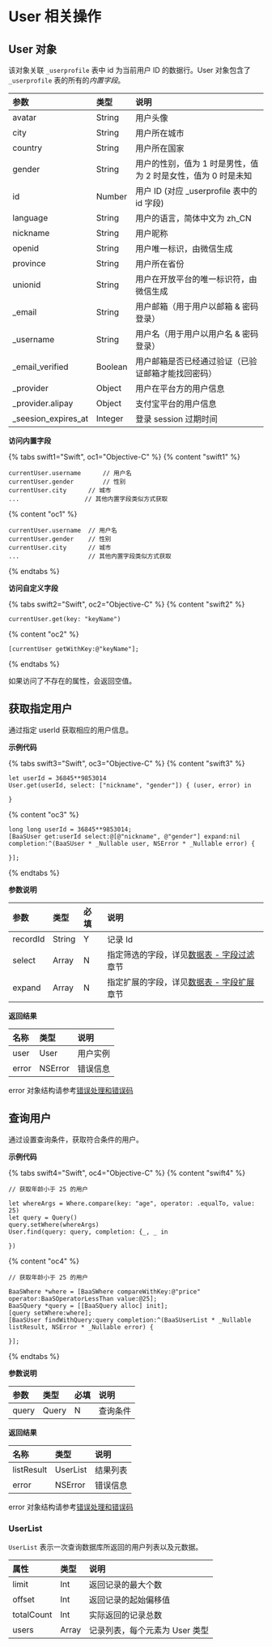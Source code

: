 # User 相关操作

## User 对象

该对象关联 `_userprofile` 表中 id 为当前用户 ID 的数据行。User 对象包含了 `_userprofile` 表的所有的*内置字段*。

| 参数      | 类型   | 说明 |
| :------- | :----- | :-- |
| avatar   | String | 用户头像 |
| city     | String | 用户所在城市 |
| country  | String | 用户所在国家 |
| gender   | String | 用户的性别，值为 1 时是男性，值为 2 时是女性，值为 0 时是未知 |
| id       | Number | 用户 ID (对应 _userprofile 表中的 id 字段) |
| language | String | 用户的语言，简体中文为 zh_CN |
| nickname | String | 用户昵称 |
| openid   | String | 用户唯一标识，由微信生成 |
| province  | String | 用户所在省份 |
| unionid  | String | 用户在开放平台的唯一标识符，由微信生成 |
| _email | String | 用户邮箱（用于用户以邮箱 & 密码登录） |
| _username | String | 用户名（用于用户以用户名 & 密码登录） |
| _email_verified | Boolean | 用户邮箱是否已经通过验证（已验证邮箱才能找回密码） |
| _provider |Object |  用户在平台方的用户信息  |
| _provider.alipay |Object |  支付宝平台的用户信息  |
| _seesion_expires_at  |  Integer  | 登录 session 过期时间 |

**访问内置字段**

{% tabs swift1="Swift", oc1="Objective-C" %}
{% content "swift1" %}
```
currentUser.username      // 用户名
currentUser.gender        // 性别
currentUser.city      // 城市
...                  // 其他内置字段类似方式获取
```
{% content "oc1" %}
```
currentUser.username  // 用户名
currentUser.gender    // 性别
currentUser.city      // 城市
...                   // 其他内置字段类似方式获取
```
{% endtabs %}

**访问自定义字段**

{% tabs swift2="Swift", oc2="Objective-C" %}
{% content "swift2" %}
```
currentUser.get(key: "keyName")
```
{% content "oc2" %}
```
[currentUser getWithKey:@"keyName"];
```
{% endtabs %}

如果访问了不存在的属性，会返回空值。

## 获取指定用户

通过指定 userId 获取相应的用户信息。

**示例代码**

{% tabs swift3="Swift", oc3="Objective-C" %}
{% content "swift3" %}
```
let userId = 36845**9853014
User.get(userId, select: ["nickname", "gender"]) { (user, error) in

}
```
{% content "oc3" %}
```
long long userId = 36845**9853014;
[BaaSUser get:userId select:@[@"nickname", @"gender"] expand:nil completion:^(BaaSUser * _Nullable user, NSError * _Nullable error) {
                        
}];
```
{% endtabs %}

**参数说明**

| 参数      | 类型   | 必填 | 说明 |
| :------- | :----- | :-- | :-- |
| recordId | String | Y  | 记录 Id |
| select | Array<String> |  N  | 指定筛选的字段，详见[数据表 - 字段过滤](/ios-sdk/schema/select-and-expand.md)章节 |
| expand | Array<String> |  N  | 指定扩展的字段，详见[数据表 - 字段扩展](/ios-sdk/schema/select-and-expand.md)章节 |

**返回结果**

| 名称       | 类型           | 说明 |
| :-------- | :------------  | :------ |
| user   | User     | 用户实例|
| error     | NSError | 错误信息   |

error 对象结构请参考[错误处理和错误码](/ios-sdk/error-code.md)

## 查询用户

通过设置查询条件，获取符合条件的用户。

**示例代码**

{% tabs swift4="Swift", oc4="Objective-C" %}
{% content "swift4" %}
```
// 获取年龄小于 25 的用户

let whereArgs = Where.compare(key: "age", operator: .equalTo, value: 25)
let query = Query()
query.setWhere(whereArgs)
User.find(query: query, completion: {_, _ in

})
```
{% content "oc4" %}
```
// 获取年龄小于 25 的用户

BaaSWhere *where = [BaaSWhere compareWithKey:@"price" operator:BaaSOperatorLessThan value:@25];
BaaSQuery *query = [[BaaSQuery alloc] init];
[query setWhere:where];
[BaaSUser findWithQuery:query completion:^(BaaSUserList * _Nullable listResult, NSError * _Nullable error) {

}];
```
{% endtabs %}

**参数说明**

|  参数  |  类型   | 必填 | 说明 |
| :----- | :---- | :-- | :-- |
| query | Query |  N  | 查询条件 |

**返回结果**
 
| 名称      | 类型           | 说明 |
| :------- | :------------  | :------ |
| listResult  | UserList | 结果列表|
| error   |  NSError |  错误信息  |

error 对象结构请参考[错误处理和错误码](/ios-sdk/error-code.md)

### UserList

`UserList` 表示一次查询数据库所返回的用户列表以及元数据。

| 属性       |  类型    |  说明 |
| :--------- | :--- | :----   |
| limit     |  Int  |  返回记录的最大个数   |
| offset    | Int  |    返回记录的起始偏移值 |
| totalCount   | Int   |   实际返回的记录总数 |
| users  |   Array<User> | 记录列表，每个元素为 User 类型   |